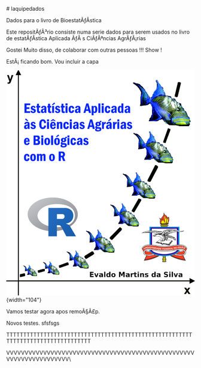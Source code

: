 \# laquipedados

Dados para o livro de BioestatÃƒÂ­stica

Este repositÃƒÂ³rio consiste numa serie dados para serem usados no livro de estatÃƒÂ­stica Aplicada ÃƒÂ s CiÃƒÂªncias AgrÃƒÂ¡rias

Gostei Muito disso, de colaborar com outras pessoas !!! Show !

EstÃ¡ ficando bom. Vou incluir a capa

![](images/Capa%20de%20Esta%20Pesqueira_3.png){width="104"}

Vamos testar agora apos remoÃ§Ã£p.

Novos testes. sfsfsgs

TTTTTTTTTTTTTTTTTTTTTTTTTTTTTTTTTTTTTTTTTTTTTTTTTTTTTTTTTTTTTTTTTTTTTTTTTTTTTTTT

VVVVVVVVVVVVVVVVVVVVVVVVVVVVVVVVVVVVVVVVVVVVVVVVVVVVVVVVVVVVVVVVVVVV\
